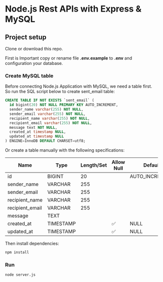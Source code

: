 # Node.js Rest APIs with Express & MySQL

## Project setup

Clone or download this repo.

First is Important copy or rename file **.env.example** to **.env** and configuration your database.

### Create MySQL table

Before connecting Node.js Application with MySQL, we need a table first.
So run the SQL script below to create sent_email table:

```sql
CREATE TABLE IF NOT EXISTS `sent_email` (
  id bigint(20) NOT NULL PRIMARY KEY AUTO_INCREMENT,
  sender_name varchar(255) NOT NULL,
  sender_email varchar(255) NOT NULL,
  recipient_name varchar(255) NOT NULL,
  recipient_email varchar(255) NOT NULL,
  message text NOT NULL,
  created_at timestamp NULL,
  updated_at timestamp NULL
) ENGINE=InnoDB DEFAULT CHARSET=utf8;
```

Or create a table manually with the following specifications:

| Name            | Type      | Length/Set | Allow Null | Default        |
| --------------- | --------- | ---------- | ---------- | -------------- |
| id              | BIGINT    | 20         |            | AUTO_INCREMENT |
| sender_name     | VARCHAR   | 255        |            |                |
| sender_email    | VARCHAR   | 255        |            |                |
| recipient_name  | VARCHAR   | 255        |            |                |
| recipient_email | VARCHAR   | 255        |            |                |
| message         | TEXT      |            |            |                |
| created_at      | TIMESTAMP |            | ✅         | NULL           |
| updated_at      | TIMESTAMP |            | ✅         | NULL           |

Then install dependencies:

```bash
npm install
```

### Run
```bash
node server.js
```
